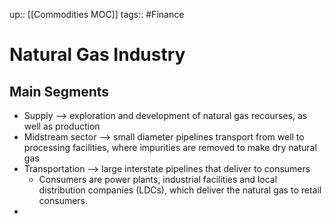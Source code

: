 up:: [[Commodities MOC]]
tags:: #Finance 
# Natural Gas Industry
## Main Segments
- Supply --> exploration and development of natural gas recourses, as well as production
- Midstream sector --> small diameter pipelines transport from well to processing facilities, where impurities are removed to make dry natural gas
- Transportation --> large interstate pipelines that deliver to consumers
	- Consumers are power plants, industrial facilities and local distribution companies (LDCs), which deliver the natural gas to retail consumers.
- 